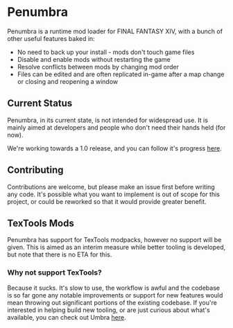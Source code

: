 # Penumbra

Penumbra is a runtime mod loader for FINAL FANTASY XIV, with a bunch of other useful features baked in:

* No need to back up your install - mods don't touch game files
* Disable and enable mods without restarting the game
* Resolve conflicts between mods by changing mod order
* Files can be edited and are often replicated in-game after a map change or closing and reopening a window

## Current Status
Penumbra, in its current state, is not intended for widespread use. It is mainly aimed at developers and people who don't need their hands held (for now).

We're working towards a 1.0 release, and you can follow it's progress [here](https://github.com/xivdev/Penumbra/projects/1).

## Contributing
Contributions are welcome, but please make an issue first before writing any code. It's possible what you want to implement is out of scope for this project, or could be reworked so that it would provide greater benefit.

## TexTools Mods
Penumbra has support for TexTools modpacks, however no support will be given. This is aimed as an interim measure while better tooling is developed, but note that there is no ETA for this.

### Why not support TexTools?

Because it sucks. It's slow to use, the workflow is awful and the codebase is so far gone any notable improvements or support for new features would mean throwing out significant portions of the existing codebase. If you're interested in helping build new tooling, or are just curious about what's available, you can check out Umbra [here](https://github.com/NotAdam/Lumina/tree/master/src/Umbra).
